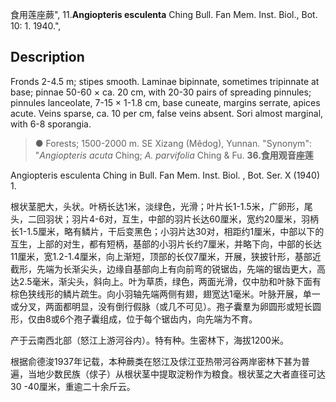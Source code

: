 食用莲座蕨",
11.**Angiopteris esculenta** Ching Bull. Fan Mem. Inst. Biol., Bot. 10: 1. 1940.",

## Description
Fronds 2-4.5 m; stipes smooth. Laminae bipinnate, sometimes tripinnate at base; pinnae 50-60 × ca. 20 cm, with 20-30 pairs of spreading pinnules; pinnules lanceolate, 7-15 × 1-1.8 cm, base cuneate, margins serrate, apices acute. Veins sparse, ca. 10 per cm, false veins absent. Sori almost marginal, with 6-8 sporangia.

> ● Forests; 1500-2000 m. SE Xizang (Mêdog), Yunnan.
  "Synonym": "*Angiopteris acuta* Ching; *A. parvifolia* Ching &amp; Fu.
**36.食用观音座莲**

Angiopteris esculenta Ching in Bull. Fan Mem. Inst. Biol. , Bot. Ser. X (1940) 1.

根状茎肥大，头状。叶柄长达1米，淡绿色，光滑；叶片长1-1.5米，广卵形，尾头，二回羽状；羽片4-6对，互生，中部的羽片长达60厘米，宽约20厘米，羽柄长1-1.5厘米，略有鳞片，干后变黑色；小羽片达30对，相距约1厘米，中部以下的互生，上部的对生，都有短柄，基部的小羽片长约7厘米，并略下向，中部的长达11厘米，宽1.2-1.4厘米，向上渐短，顶部的长仅7厘米，开展，狭披针形，基部近截形，先端为长渐尖头，边缘自基部向上有向前弯的锐锯齿，先端的锯齿更大，高达2.5毫米，渐尖头，斜向上。叶为草质，绿色，两面光滑，仅中肋和叶脉下面有棕色狭线形的鳞片疏生。向小羽轴先端两侧有翅，翅宽达1毫米。叶脉开展，单一或分叉，两面都明显，没有倒行假脉（或几不可见）。孢子囊羣为卵圆形或短长圆形，仅由8或6个孢子囊组成，位于每个锯齿内，向先端为不育。

产于云南西北部（怒江上游河谷内）。特有种。生密林下，海拔1200米。

根据俞德浚1937年记载，本种蕨类在怒江及俅江亚热带河谷两岸密林下甚为普 遍，当地少数民族（俅子）从根状茎中提取淀粉作为粮食。根状茎之大者直径可达30 -40厘米，重逾二十余斤云。
